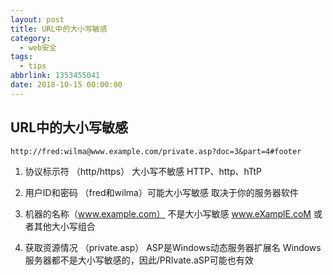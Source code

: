 ```yaml
---
layout: post
title: URL中的大小写敏感
category: 
  - web安全
tags: 
  - tips
abbrlink: 1353455041
date: 2018-10-15 00:00:00
---
```


## URL中的大小写敏感

	http://fred:wilma@www.example.com/private.asp?doc=3&part=4#footer

1. 协议标示符 （http/https） 大小写不敏感 HTTP、http、hTtP  

2. 用户ID和密码 （fred和wilma）可能大小写敏感 取决于你的服务器软件  

3. 机器的名称（www.example.com） 不是大小写敏感 www.eXamplE.coM 或者其他大小写组合  

4. 获取资源情况 （private.asp） ASP是Windows动态服务器扩展名 Windows服务器都不是大小写敏感的，因此/PRIvate.aSP可能也有效  
